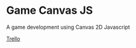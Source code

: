 # Game Canvas JS

A game development using Canvas 2D Javascript

[Trello](https://trello.com/b/snYIALA0/game-rpg-canvas)
